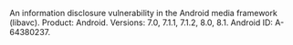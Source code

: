 An information disclosure vulnerability in the Android media framework (libavc). Product: Android. Versions: 7.0, 7.1.1, 7.1.2, 8.0, 8.1. Android ID: A-64380237.